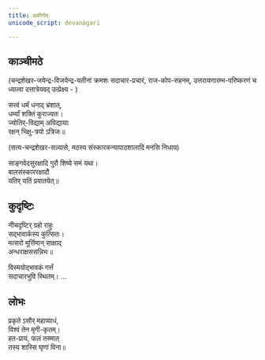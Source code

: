 ```yaml
---
title: प्रकीर्णम्
unicode_script: devanagari

---
```

  

## काञ्चीमठे 
(चन्द्रशेखर-जयेन्द्र-विजयेन्द्र-यतीनां क्रमशः सदाचार-प्रचारं, राज-कोप-सहनम्, उत्तरायणारम्भ-परिष्करणं च ध्यात्वा दत्तात्रेयवद् उत्प्रेक्ष्य - )

सत्त्वं धर्मं धनाद् भ्रंशात्,  
धर्म्यां शक्तिं कुराज्यतः।  
ज्योतिर्-विद्याम् अविद्यायाः  
रक्षन् भिक्षु-त्रयो ऽत्रिजः॥

(सत्य-चन्द्रशेखर-सन्न्यासे, मठस्य संस्कारकन्यापाठशालादि मनसि निधाय)

साङ्गवेदसुरक्षादि
गुरौ शिष्ये समं यथा।  
बालसंस्काररक्षादौ  
यतिर् यतिं प्रयातयेत्॥

## कुदृष्टिः  
नीचदृष्टिर् ग्रहो राहुः  
सद्भावार्कस्य कुत्सितः।  
मत्सरो मूर्त्तिमान् साक्षाद्  
अन्धराक्षससन्निभः॥  

विस्मयोद्भावकं गर्त्तं  
सदाचारभुवि स्थितम्। …  

## लोभः
प्रकृते ऽसौर् महाव्याधं,  
विश्वं तेन मृगी-कृतम्।  
हत-प्रायं, फलं तस्मात्  
तस्य शास्सि घृणां विना॥